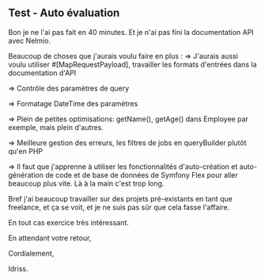 Test - Auto évaluation
------------

Bon je ne l'ai pas fait en 40 minutes. Et je n'ai pas fini la documentation API avec Nelmio.

Beaucoup de choses que j'aurais voulu faire en plus :
=> J'aurais aussi voulu utiliser  #[MapRequestPayload], travailler les formats d'entrées dans la documentation d'API

=> Contrôle des paramètres de query

=> Formatage DateTime des paramètres

=> Plein de petites optimisations: getName(), getAge() dans Employee par exemple, mais plein d'autres.

=> Meilleure gestion des erreurs, les filtres de jobs en queryBuilder plutôt qu'en PHP

=> Il faut que j'apprenne à utiliser les fonctionnalités d'auto-création et auto-génération de code et de base de données de Symfony Flex pour aller beaucoup plus vite.
Là à la main c'est trop long.

Bref j'ai beaucoup travailler sur des projets pré-existants en tant que freelance, et ça se voit, et je ne suis pas sûr que cela fasse l'affaire.

En tout cas exercice très intéressant.

En attendant votre retour,

Cordialement,

Idriss.
